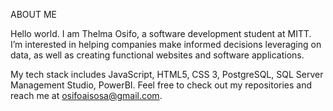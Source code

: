 ABOUT ME

Hello world. I am Thelma Osifo, a software development student at MITT.
I’m interested in helping companies make informed decisions leveraging on data, as well as creating functional websites and software applications.

My tech stack includes JavaScript, HTML5, CSS 3, PostgreSQL, SQL Server Management Studio, PowerBI. Feel free to check out my repositories and reach me at osifoaisosa@gmail.com. 


<!---
Thelma-Dev/Thelma-Dev is a ✨ special ✨ repository because its `README.md` (this file) appears on your GitHub profile.
You can click the Preview link to take a look at your changes.
--->
